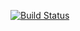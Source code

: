 
[![Build Status](https://travis-ci.com/kalsmic/CourseraJavaProjects.svg?token=tH8zhmCGVCj3qy7PLPLJ&branch=integrate-travis)](https://travis-ci.com/kalsmic/CourseraJavaProjects)